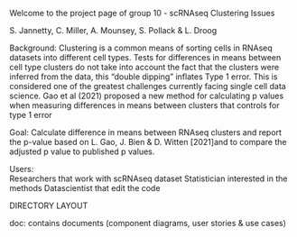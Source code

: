 Welcome to the project page of group 10 - scRNAseq Clustering Issues

S. Jannetty, C. Miller, A. Mounsey, S. Pollack & L. Droog

Background: 
Clustering is a common means of sorting cells in RNAseq datasets into different cell types. Tests for differences in means between cell type clusters do not take into account the fact that the clusters were inferred from the data, this “double dipping” inflates Type 1 error. This is considered one of the greatest challenges currently facing single cell data science. Gao et al (2021) proposed a new method for calculating p values when measuring differences in means between clusters that controls for type 1 error

Goal: 
Calculate difference in means between RNAseq clusters and report the p-value based on L. Gao, J. Bien & D. Witten [2021]and to compare the adjusted p value to published p values.

Users:      
Researchers that work with scRNAseq dataset
Statistician interested in the methods
Datascientist that edit the code



DIRECTORY LAYOUT

doc: contains documents (component diagrams, user stories & use cases)

